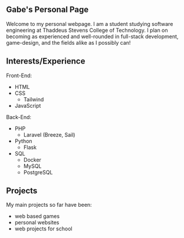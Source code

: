 ## Gabe's Personal Page
Welcome to my personal webpage. 
I am a student studying software engineering at Thaddeus Stevens College of Technology.
I plan on becoming as experienced and well-rounded in full-stack development, game-design, and the fields alike as I possibly can!

## Interests/Experience
Front-End:
- HTML
- CSS
    - Tailwind
- JavaScript

Back-End:
- PHP
    - Laravel (Breeze, Sail)
- Python
    - Flask
- SQL
    - Docker
    - MySQL
    - PostgreSQL

## Projects
My main projects so far have been:
- web based games
- personal websites
- web projects for school
